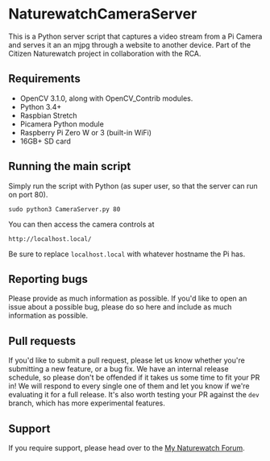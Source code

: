 # NaturewatchCameraServer

This is a Python server script that captures a video stream from a Pi Camera and serves it an an mjpg through a website to another device. Part of the Citizen Naturewatch project in collaboration with the RCA.

## Requirements

- OpenCV 3.1.0, along with OpenCV_Contrib modules. 
- Python 3.4+
- Raspbian Stretch
- Picamera Python module 
- Raspberry Pi Zero W or 3 (built-in WiFi)
- 16GB+ SD card

## Running the main script

Simply run the script with Python (as super user, so that the server can run on port 80). 

	sudo python3 CameraServer.py 80
	
You can then access the camera controls at

	http://localhost.local/
	
Be sure to replace `localhost.local` with whatever hostname the Pi has.

## Reporting bugs

Please provide as much information as possible. If you'd like to open an issue about a 
possible bug, please do so here and include as much information as possible. 

## Pull requests

If you'd like to submit a pull request, please let us know whether you're submitting a
new feature, or a bug fix. We have an internal release schedule, so please don't be
offended if it takes us some time to fit your PR in! We will respond to every single 
one of them and let you know if we're evaluating it for a full release. It's also worth 
testing your PR against the `dev` branch, which has more experimental features.

## Support

If you require support, please head over to the [My Naturewatch Forum](https://mynaturewatch.net/forum).


